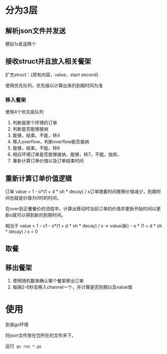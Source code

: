 # 分为3层

## 解析json文件并发送

模拟1s发送两个

## 接收struct并且放入相关餐架

扩充struct：{原有内容，value，start second}

使用优先队列，优先级以计算出来的到期时间为准

### 移入餐架

使用4个优先级队列

1. 判断是那个环境的订单
2. 判断是否能够接纳
3. 能够，结束。不能，转4
4. 移入overflow，判断overflow能否接纳
5. 能够，结束。不能，转6
6. 相应环境订单是否能够接纳，能够，转7。不能，抛弃。
7. 重新计算订单价值以及订单结束时间

## 重新计算订单价值逻辑

订单 value = 1 - o*(1 + d * sh * decay) / s订单随着时间推移价值减少，到期时间也就是价值为0时的时间。

在over到正餐餐价的流程中，计算出移动时当前订单的价值并更新开始时间以更新o就可以得到新的到期时间。

相当于 value = 1 - v1 - o*(1 + d * sh * decay) / s -> value(新) - o * (1 + d * sh * decay) / s = 0

## 取餐

## 移出餐架

1. 使用随机数来确认哪个餐架移出订单
2. 每隔2-6秒去移入channel一个，并计算是否到期以及value值

# 使用

安装go环境

将json文件放在包所在的文件夹下。

运行``` go run *.go```